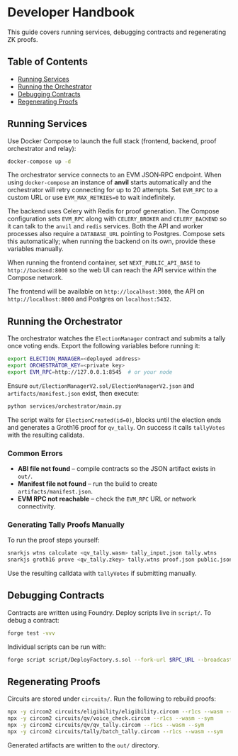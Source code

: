 # Developer Handbook

This guide covers running services, debugging contracts and regenerating ZK proofs.

## Table of Contents
- [Running Services](#running-services)
- [Running the Orchestrator](#running-the-orchestrator)
- [Debugging Contracts](#debugging-contracts)
- [Regenerating Proofs](#regenerating-proofs)

## Running Services

Use Docker Compose to launch the full stack (frontend, backend,
proof orchestrator and relay):

```bash
docker-compose up -d
```

The orchestrator service connects to an EVM JSON‑RPC endpoint. When using
`docker-compose` an instance of **anvil** starts automatically and the
orchestrator will retry connecting for up to 20 attempts. Set `EVM_RPC` to a
custom URL or use `EVM_MAX_RETRIES=0` to wait indefinitely.

The backend uses Celery with Redis for proof generation. The Compose
configuration sets `EVM_RPC` along with `CELERY_BROKER` and
`CELERY_BACKEND` so it can talk to the `anvil` and `redis` services. Both the
API and worker processes also require a `DATABASE_URL` pointing to Postgres.
Compose sets this automatically; when running the backend on its own, provide
these variables manually.

When running the frontend container, set `NEXT_PUBLIC_API_BASE` to
`http://backend:8000` so the web UI can reach the API service within the
Compose network.

The frontend will be available on `http://localhost:3000`, the API on
`http://localhost:8000` and Postgres on `localhost:5432`.

## Running the Orchestrator

The orchestrator watches the `ElectionManager` contract and submits a tally once
voting ends. Export the following variables before running it:

```bash
export ELECTION_MANAGER=<deployed address>
export ORCHESTRATOR_KEY=<private key>
export EVM_RPC=http://127.0.0.1:8545  # or your node
```

Ensure `out/ElectionManagerV2.sol/ElectionManagerV2.json` and
`artifacts/manifest.json` exist, then execute:

```bash
python services/orchestrator/main.py
```

The script waits for `ElectionCreated(id=0)`, blocks until the election ends and
generates a Groth16 proof for `qv_tally`. On success it calls `tallyVotes` with
the resulting calldata.

### Common Errors

- **ABI file not found** – compile contracts so the JSON artifact exists in
  `out/`.
- **Manifest file not found** – run the build to create `artifacts/manifest.json`.
- **EVM RPC not reachable** – check the `EVM_RPC` URL or network connectivity.

### Generating Tally Proofs Manually

To run the proof steps yourself:

```bash
snarkjs wtns calculate <qv_tally.wasm> tally_input.json tally.wtns
snarkjs groth16 prove <qv_tally.zkey> tally.wtns proof.json public.json
```

Use the resulting calldata with `tallyVotes` if submitting manually.

## Debugging Contracts

Contracts are written using Foundry. Deploy scripts live in `script/`.
To debug a contract:

```bash
forge test -vvv
```

Individual scripts can be run with:

```bash
forge script script/DeployFactory.s.sol --fork-url $RPC_URL --broadcast
```

## Regenerating Proofs

Circuits are stored under `circuits/`. Run the following to rebuild proofs:

```bash
npx -y circom2 circuits/eligibility/eligibility.circom --r1cs --wasm --sym
npx -y circom2 circuits/qv/voice_check.circom --r1cs --wasm --sym
npx -y circom2 circuits/qv/qv_tally.circom --r1cs --wasm --sym
npx -y circom2 circuits/tally/batch_tally.circom --r1cs --wasm --sym
```

Generated artifacts are written to the `out/` directory.
